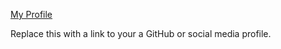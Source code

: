 [My Profile](https://github.com/curryja)

Replace this with a link to your a GitHub or social media profile.

